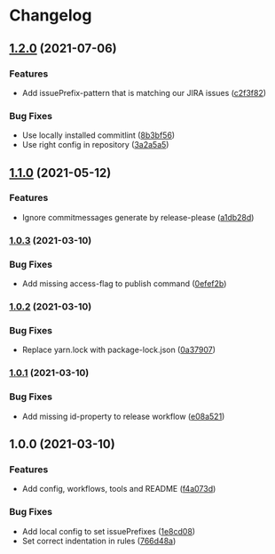 # Changelog

## [1.2.0](https://www.github.com/flagbit/config-commitlint/compare/v1.1.0...v1.2.0) (2021-07-06)


### Features

* Add issuePrefix-pattern that is matching our JIRA issues ([c2f3f82](https://www.github.com/flagbit/config-commitlint/commit/c2f3f822f126dc76265da426e38cd2d302adbffb))


### Bug Fixes

* Use locally installed commitlint ([8b3bf56](https://www.github.com/flagbit/config-commitlint/commit/8b3bf56f40adc168a3bf7d397390537d911fe158))
* Use right config in repository ([3a2a5a5](https://www.github.com/flagbit/config-commitlint/commit/3a2a5a5911347b6359e9c381e3df8c19315983cc))

## [1.1.0](https://www.github.com/flagbit/config-commitlint/compare/v1.0.3...v1.1.0) (2021-05-12)


### Features

* Ignore commitmessages generate by release-please ([a1db28d](https://www.github.com/flagbit/config-commitlint/commit/a1db28d77dbda96494c552567a7e6a89713dc29a))

### [1.0.3](https://www.github.com/flagbit/config-commitlint/compare/v1.0.2...v1.0.3) (2021-03-10)


### Bug Fixes

* Add missing access-flag to publish command ([0efef2b](https://www.github.com/flagbit/config-commitlint/commit/0efef2b285229e7eb0e09981bbcbc6bb69bd2db5))

### [1.0.2](https://www.github.com/flagbit/config-commitlint/compare/v1.0.1...v1.0.2) (2021-03-10)


### Bug Fixes

* Replace yarn.lock with package-lock.json ([0a37907](https://www.github.com/flagbit/config-commitlint/commit/0a379075ae33bb77cd6038d1dea5bd908777c88d))

### [1.0.1](https://www.github.com/flagbit/config-commitlint/compare/v1.0.0...v1.0.1) (2021-03-10)


### Bug Fixes

* Add missing id-property to release workflow ([e08a521](https://www.github.com/flagbit/config-commitlint/commit/e08a521dab6be69d70c17192c3e167c20ae45441))

## 1.0.0 (2021-03-10)


### Features

* Add config, workflows, tools and README ([f4a073d](https://www.github.com/flagbit/config-commitlint/commit/f4a073d3d5362795ae112429bfa009f40267b7d8))


### Bug Fixes

* Add local config to set issuePrefixes ([1e8cd08](https://www.github.com/flagbit/config-commitlint/commit/1e8cd08281c5a44075d8edb418d1da470c0fb041))
* Set correct indentation in rules ([766d48a](https://www.github.com/flagbit/config-commitlint/commit/766d48af9615aad3436be006b7d0de9379f9b0ef))
